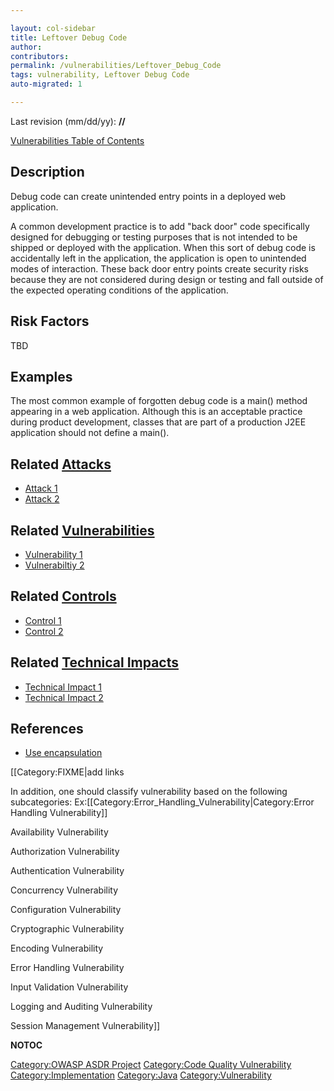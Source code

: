 ```yaml
---

layout: col-sidebar
title: Leftover Debug Code
author: 
contributors: 
permalink: /vulnerabilities/Leftover_Debug_Code
tags: vulnerability, Leftover Debug Code
auto-migrated: 1

---
```


Last revision (mm/dd/yy): **//**

[Vulnerabilities Table of Contents](ASDR_TOC_Vulnerabilities "wikilink")

## Description

Debug code can create unintended entry points in a deployed web
application.

A common development practice is to add "back door" code specifically
designed for debugging or testing purposes that is not intended to be
shipped or deployed with the application. When this sort of debug code
is accidentally left in the application, the application is open to
unintended modes of interaction. These back door entry points create
security risks because they are not considered during design or testing
and fall outside of the expected operating conditions of the
application.

## Risk Factors

TBD

## Examples

The most common example of forgotten debug code is a main() method
appearing in a web application. Although this is an acceptable practice
during product development, classes that are part of a production J2EE
application should not define a main().

## Related [Attacks](Attacks "wikilink")

  - [Attack 1](Attack_1 "wikilink")
  - [Attack 2](Attack_2 "wikilink")

## Related [Vulnerabilities](Vulnerabilities "wikilink")

  - [Vulnerability 1](Vulnerability_1 "wikilink")
  - [Vulnerabiltiy 2](Vulnerabiltiy_2 "wikilink")

## Related [Controls](Controls "wikilink")

  - [Control 1](Control_1 "wikilink")
  - [Control 2](Control_2 "wikilink")

## Related [Technical Impacts](Technical_Impacts "wikilink")

  - [Technical Impact 1](Technical_Impact_1 "wikilink")
  - [Technical Impact 2](Technical_Impact_2 "wikilink")

## References

  - [Use encapsulation](Use_encapsulation "wikilink")

\[\[Category:FIXME|add links

In addition, one should classify vulnerability based on the following
subcategories:
Ex:\[\[Category:Error_Handling_Vulnerability|Category:Error Handling
Vulnerability\]\]

Availability Vulnerability

Authorization Vulnerability

Authentication Vulnerability

Concurrency Vulnerability

Configuration Vulnerability

Cryptographic Vulnerability

Encoding Vulnerability

Error Handling Vulnerability

Input Validation Vulnerability

Logging and Auditing Vulnerability

Session Management Vulnerability\]\]

__NOTOC__

[Category:OWASP ASDR Project](Category:OWASP_ASDR_Project "wikilink")
[Category:Code Quality
Vulnerability](Category:Code_Quality_Vulnerability "wikilink")
[Category:Implementation](Category:Implementation "wikilink")
[Category:Java](Category:Java "wikilink")
[Category:Vulnerability](Category:Vulnerability "wikilink")